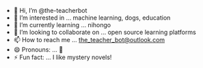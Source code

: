 - 👋 Hi, I’m @the-teacherbot
- 👀 I’m interested in ... machine learning, dogs, education
- 🌱 I’m currently learning ... nihongo
- 💞️ I’m looking to collaborate on ... open source learning platforms
- 📫 How to reach me ... the_teacher_bot@outlook.com
- 😄 Pronouns: ... 🤖
- ⚡ Fun fact: ... I like mystery novels!

<!---
the-teacherbot/the-teacherbot is a ✨ special ✨ repository because its `README.md` (this file) appears on your GitHub profile.
You can click the Preview link to take a look at your changes.
--->
